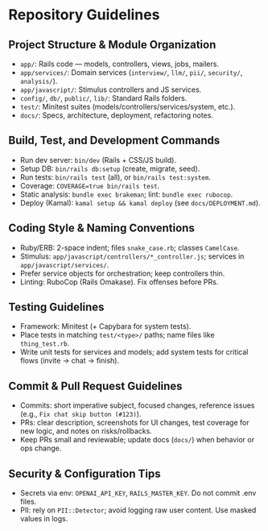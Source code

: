 # Repository Guidelines

## Project Structure & Module Organization
- `app/`: Rails code — models, controllers, views, jobs, mailers.
- `app/services/`: Domain services (`interview/`, `llm/`, `pii/`, `security/`, `analysis/`).
- `app/javascript/`: Stimulus controllers and JS services.
- `config/`, `db/`, `public/`, `lib/`: Standard Rails folders.
- `test/`: Minitest suites (models/controllers/services/system, etc.).
- `docs/`: Specs, architecture, deployment, refactoring notes.

## Build, Test, and Development Commands
- Run dev server: `bin/dev` (Rails + CSS/JS build).
- Setup DB: `bin/rails db:setup` (create, migrate, seed).
- Run tests: `bin/rails test` (all), or `bin/rails test:system`.
- Coverage: `COVERAGE=true bin/rails test`.
- Static analysis: `bundle exec brakeman`; lint: `bundle exec rubocop`.
- Deploy (Kamal): `kamal setup && kamal deploy` (see `docs/DEPLOYMENT.md`).

## Coding Style & Naming Conventions
- Ruby/ERB: 2-space indent; files `snake_case.rb`; classes `CamelCase`.
- Stimulus: `app/javascript/controllers/*_controller.js`; services in `app/javascript/services/`.
- Prefer service objects for orchestration; keep controllers thin.
- Linting: RuboCop (Rails Omakase). Fix offenses before PRs.

## Testing Guidelines
- Framework: Minitest (+ Capybara for system tests).
- Place tests in matching `test/<type>/` paths; name files like `thing_test.rb`.
- Write unit tests for services and models; add system tests for critical flows (invite → chat → finish).

## Commit & Pull Request Guidelines
- Commits: short imperative subject, focused changes, reference issues (e.g., `Fix chat skip button (#123)`).
- PRs: clear description, screenshots for UI changes, test coverage for new logic, and notes on risks/rollbacks.
- Keep PRs small and reviewable; update docs (`docs/`) when behavior or ops change.

## Security & Configuration Tips
- Secrets via env: `OPENAI_API_KEY`, `RAILS_MASTER_KEY`. Do not commit .env files.
- PII: rely on `PII::Detector`; avoid logging raw user content. Use masked values in logs.
